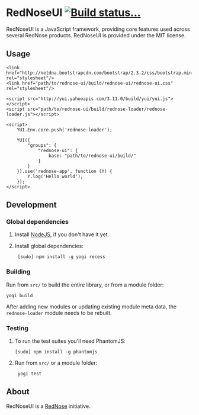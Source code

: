 RedNoseUI [![Build status...](https://secure.travis-ci.org/rednose-public/rednose-ui.png?branch=1.4)](http://travis-ci.org/rednose-public/rednose-ui)
=========

RedNoseUI is a JavaScript framework, providing core features used across several RedNose products. RedNoseUI is provided under the MIT license.

## Usage 

    <link href="http://netdna.bootstrapcdn.com/bootstrap/2.3.2/css/bootstrap.min.css" rel="stylesheet"/>
    <link href="path/to/rednose-ui/build/rednose-ui/rednose-ui.css" rel="stylesheet"/>
    
    <script src="http://yui.yahooapis.com/3.11.0/build/yui/yui.js"></script>
    <script src="path/to/rednose-ui/build/rednose-loader/rednose-loader.js"></script>
    
    <script>
    	YUI.Env.core.push('rednose-loader');
    	
    	YUI({
        	"groups": {
            	"rednose-ui": {
    	            base: "path/to/rednose-ui/build/"
        	    }
    	    }
    	}).use('rednose-app', function (Y) {
    		Y.log('Hello world');
    	});
    </script>

## Development

### Global dependencies

1. Install [NodeJS](http://nodejs.org), if you don't have it yet.

2. Install global dependencies:
 
        [sudo] npm install -g yogi recess

### Building

Run from `src/` to build the entire library, or from a module folder:

    yogi build

After adding new modules or updating existing module meta data, the `rednose-loader` module needs to be rebuilt.

### Testing

1.  To run the test suites you'll need PhantomJS:

        [sudo] npm install -g phantomjs

2. Run from `src/` or a module folder:

        yogi test

## About

RedNoseUI is a [RedNose](http://www.rednose.nl) initiative.
